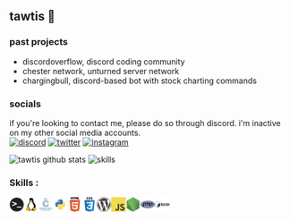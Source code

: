 ## tawtis 🐢

### past projects

- discordoverflow, discord coding community
- chester network, unturned server network
- chargingbull, discord-based bot with stock charting commands

### socials
if you're looking to contact me, please do so through discord. i'm inactive on my other social media accounts.<br/>
[![discord](https://img.shields.io/badge/Discord-222222?&style=flat-square&logo=Discord&logoColor=white&link=https://www.instagram.com/tawtistrades/)](https://www.instagram.com/tawtistrades/)
[![twitter](https://img.shields.io/badge/-Twitter-222222?style=flat-square&logo=twitter&logoColor=white&link=https://twitter.com/tawtistrades/)](https://twitter.com/tawtistrades/)
[![instagram](https://img.shields.io/badge/Instagram-222222?&style=flat-square&logo=instagram&logoColor=white&link=https://discordapp.com/users/303670561676984331/)](https://discordapp.com/users/303670561676984331/)



![tawtis github stats](https://github-readme-stats.vercel.app/api?username=tawtis&count_private=true&show_icons=true&title_color=2BFFF1&icon_color=2BFFF1&text_color=ffffff&bg_color=000000)
![skills](https://github-readme-stats.vercel.app/api/top-langs/?username=tawtis&layout=compact&exclude_repo=PingMeRN&title_color=2BFFF1&icon_color=2BFFF1&text_color=ffffff&bg_color=000000)


### Skills : <br/>

<img align="left" alt="Terminal" width="26px" src="https://raw.githubusercontent.com/github/explore/80688e429a7d4ef2fca1e82350fe8e3517d3494d/topics/terminal/terminal.png" />
<img align="left" alt="Linux" width="26px" src="https://raw.githubusercontent.com/github/explore/80688e429a7d4ef2fca1e82350fe8e3517d3494d/topics/linux/linux.png"/>
<img align="left" alt="c" width="26px" src="https://raw.githubusercontent.com/github/explore/80688e429a7d4ef2fca1e82350fe8e3517d3494d/topics/c/c.png" />
<img align="left" alt="Python" width="26px" src="https://raw.githubusercontent.com/github/explore/80688e429a7d4ef2fca1e82350fe8e3517d3494d/topics/python/python.png" />
<img align="left" alt="HTML5" width="26px" src="https://raw.githubusercontent.com/github/explore/80688e429a7d4ef2fca1e82350fe8e3517d3494d/topics/html/html.png" />
<img align="left" alt="CSS3" width="26px" src="https://raw.githubusercontent.com/github/explore/80688e429a7d4ef2fca1e82350fe8e3517d3494d/topics/css/css.png" />
<img align="left" alt="wordpresws" width="26px" src="https://raw.githubusercontent.com/github/explore/80688e429a7d4ef2fca1e82350fe8e3517d3494d/topics/wordpress/wordpress.png" />
<img align="left" alt="JavaScript" width="26px" src="https://raw.githubusercontent.com/github/explore/80688e429a7d4ef2fca1e82350fe8e3517d3494d/topics/javascript/javascript.png" />
<img align="left" alt="Node.js" width="26px" src="https://raw.githubusercontent.com/github/explore/80688e429a7d4ef2fca1e82350fe8e3517d3494d/topics/nodejs/nodejs.png" />
<img align="left" alt="php" width="26px" src="https://raw.githubusercontent.com/github/explore/ccc16358ac4530c6a69b1b80c7223cd2744dea83/topics/php/php.png" />

<img align="left" alt="bash" width="26px" src="https://raw.githubusercontent.com/github/explore/80688e429a7d4ef2fca1e82350fe8e3517d3494d/topics/bash/bash.png" />


